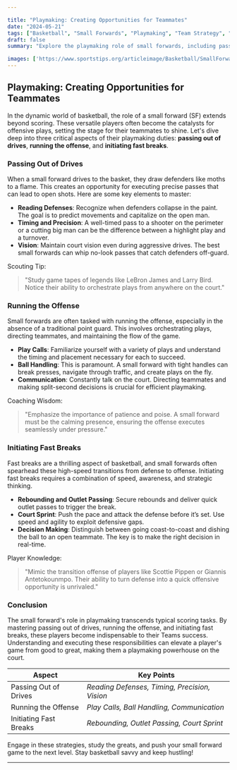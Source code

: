 ```yaml
---

title: "Playmaking: Creating Opportunities for Teammates"
date: "2024-05-21"
tags: ["Basketball", "Small Forwards", "Playmaking", "Team Strategy", "Offense", "Fast Breaks", "Coaching Tips", "Player Skills"]
draft: false
summary: "Explore the playmaking role of small forwards, including passing out of drives, running the offense, and initiating fast breaks."

images: ['https://www.sportstips.org/articleimage/Basketball/SmallForward/playmaking_creating_opportunities_for_teammates.webp']
---
```


## Playmaking: Creating Opportunities for Teammates

In the dynamic world of basketball, the role of a small forward (SF) extends beyond scoring. These versatile players often become the catalysts for offensive plays, setting the stage for their teammates to shine. Let's dive deep into three critical aspects of their playmaking duties: **passing out of drives**, **running the offense**, and **initiating fast breaks**.

### Passing Out of Drives

When a small forward drives to the basket, they draw defenders like moths to a flame. This creates an opportunity for executing precise passes that can lead to open shots. Here are some key elements to master:

- **Reading Defenses**: Recognize when defenders collapse in the paint. The goal is to predict movements and capitalize on the open man.
- **Timing and Precision**: A well-timed pass to a shooter on the perimeter or a cutting big man can be the difference between a highlight play and a turnover.
- **Vision**: Maintain court vision even during aggressive drives. The best small forwards can whip no-look passes that catch defenders off-guard.

Scouting Tip:
> "Study game tapes of legends like LeBron James and Larry Bird. Notice their ability to orchestrate plays from anywhere on the court."

### Running the Offense

Small forwards are often tasked with running the offense, especially in the absence of a traditional point guard. This involves orchestrating plays, directing teammates, and maintaining the flow of the game.

- **Play Calls**: Familiarize yourself with a variety of plays and understand the timing and placement necessary for each to succeed.
- **Ball Handling**: This is paramount. A small forward with tight handles can break presses, navigate through traffic, and create plays on the fly.
- **Communication**: Constantly talk on the court. Directing teammates and making split-second decisions is crucial for efficient playmaking.

Coaching Wisdom:
> "Emphasize the importance of patience and poise. A small forward must be the calming presence, ensuring the offense executes seamlessly under pressure."

### Initiating Fast Breaks

Fast breaks are a thrilling aspect of basketball, and small forwards often spearhead these high-speed transitions from defense to offense. Initiating fast breaks requires a combination of speed, awareness, and strategic thinking.

- **Rebounding and Outlet Passing**: Secure rebounds and deliver quick outlet passes to trigger the break.
- **Court Sprint**: Push the pace and attack the defense before it’s set. Use speed and agility to exploit defensive gaps.
- **Decision Making**: Distinguish between going coast-to-coast and dishing the ball to an open teammate. The key is to make the right decision in real-time.

Player Knowledge:
> "Mimic the transition offense of players like Scottie Pippen or Giannis Antetokounmpo. Their ability to turn defense into a quick offensive opportunity is unrivaled."

### Conclusion

The small forward's role in playmaking transcends typical scoring tasks. By mastering passing out of drives, running the offense, and initiating fast breaks, these players become indispensable to their Teams success. Understanding and executing these responsibilities can elevate a player's game from good to great, making them a playmaking powerhouse on the court.

| Aspect                | Key Points                                      |
|-----------------------|-------------------------------------------------|
| Passing Out of Drives | *Reading Defenses, Timing, Precision, Vision*   |
| Running the Offense   | *Play Calls, Ball Handling, Communication*      |
| Initiating Fast Breaks| *Rebounding, Outlet Passing, Court Sprint*      |

Engage in these strategies, study the greats, and push your small forward game to the next level. Stay basketball savvy and keep hustling!

---

```
